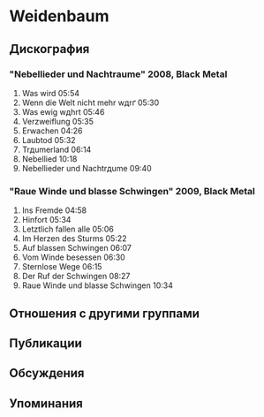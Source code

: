 # Weidenbaum



## Дискография

### "Nebellieder und Nachtraume" 2008, Black Metal

1. Was wird 05:54
2. Wenn die Welt nicht mehr wдrґ 05:30 
3. Was ewig wдhrt 05:46 
4. Verzweiflung 05:35
5. Erwachen 04:26 
6. Laubtod 05:32 
7. Trдumerland 06:14 
8. Nebellied 10:18
9. Nebellieder und Nachtrдume 09:40 

### "Raue Winde und blasse Schwingen" 2009, Black Metal

1. Ins Fremde 04:58
2. Hinfort 05:34 
3. Letztlich fallen alle 05:06
4. Im Herzen des Sturms 05:22 
5. Auf blassen Schwingen 06:07
6. Vom Winde besessen 06:30
7. Sternlose Wege 06:15
8. Der Ruf der Schwingen 08:27
9. Raue Winde und blasse Schwingen 10:34 


## Отношения с другими группами


## Публикации


## Обсуждения


## Упоминания

